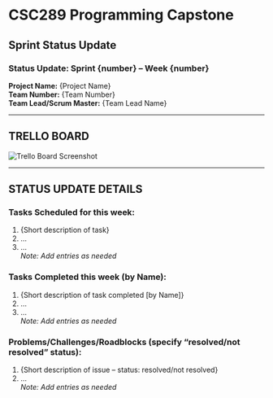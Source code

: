 # CSC289 Programming Capstone
## Sprint Status Update

### Status Update: Sprint {number} – Week {number}

**Project Name:** {Project Name}  
**Team Number:** {Team Number}  
**Team Lead/Scrum Master:** {Team Lead Name}  

---

## TRELLO BOARD
![Trello Board Screenshot](blob:https://www.odwebp.svc.ms/54354d1e-cea1-412a-be31-6b036c3f12d1)

---

## STATUS UPDATE DETAILS

### Tasks Scheduled for this week:
1. {Short description of task}  
2. …  
3. …  
*Note: Add entries as needed*

### Tasks Completed this week (by Name):
1. {Short description of task completed [by Name]}  
2. …  
3. …  
*Note: Add entries as needed*

### Problems/Challenges/Roadblocks (specify “resolved/not resolved” status):
1. {Short description of issue – status: resolved/not resolved}  
2. …  
*Note: Add entries as needed*
